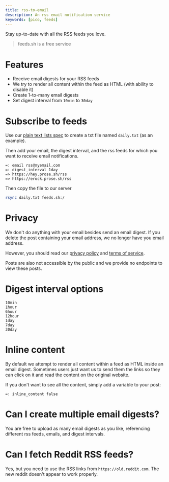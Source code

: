 ```yaml
---
title: rss-to-email
description: An rss email notification service
keywords: [pico, feeds]
---
```


Stay up-to-date with all the RSS feeds you love.

> feeds.sh is a free service

# Features

- Receive email digests for your RSS feeds
- We try to render all content within the feed as HTML (with ability to disable
  it)
- Create 1-to-many email digests
- Set digest interval from `10min` to `30day`

# Subscribe to feeds

Use our [plain text lists spec](/plain-text-lists) to create a txt file named
`daily.txt` (as an example).

Then add your email, the digest interval, and the rss feeds for which you want
to receive email notifications.

```
=: email rss@myemail.com
=: digest_interval 1day
=> https://hey.prose.sh/rss
=> https://erock.prose.sh/rss
```

Then copy the file to our server

```bash
rsync daily.txt feeds.sh:/
```

# Privacy

We don't do anything with your email besides send an email digest. If you delete
the post containing your email address, we no longer have you email address.

However, you should read our [privacy policy](/privacy) and
[terms of service](/ops).

Posts are also not accessible by the public and we provide no endpoints to view
these posts.

# Digest interval options

```
10min
1hour
6hour
12hour
1day
7day
30day
```

# Inline content

By default we attempt to render all content within a feed as HTML inside an
email digest. Sometimes users just want us to send them the links so they can
click on it and read the content on the original website.

If you don't want to see all the content, simply add a variable to your post:

```
=: inline_content false
```

# Can I create multiple email digests?

You are free to upload as many email digests as you like, referencing different
rss feeds, emails, and digest intervals.

# Can I fetch Reddit RSS feeds?

Yes, but you need to use the RSS links from `https://old.reddit.com`. The new
reddit doesn't appear to work properly.
